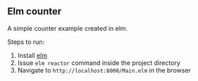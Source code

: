 ## Elm counter

A simple counter example created in elm.

Steps to run:
1. Install [elm](http://elm-lang.org/install)
2. Issue `elm reactor` command inside the project directory
3. Navigate to `http://localhost:8000/Main.elm` in the browser

